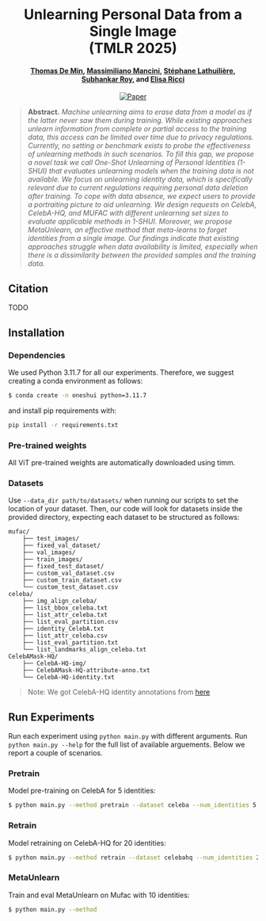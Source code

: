 

<h1 align="center">
Unlearning Personal Data from a Single Image</br>(TMLR 2025)
</h1>

<div align="center">

#### [Thomas De Min](https://scholar.google.com/citations?user=fnh_i0cAAAAJ&hl=en), [Massimiliano Mancini](https://scholar.google.com/citations?hl=it&authuser=1&user=bqTPA8kAAAAJ), [Stéphane Lathuilière](https://scholar.google.fr/citations?user=xllguWMAAAAJ&hl=fr), </br>[Subhankar Roy](https://scholar.google.it/citations?user=YfzgrDYAAAAJ&hl=en), and [Elisa Ricci](https://scholar.google.com/citations?user=xf1T870AAAAJ&hl=it&authuser=1)

[![Paper](https://img.shields.io/badge/Paper-arxiv.2407.12069-B31B1B.svg)](https://arxiv.org/abs/2407.12069)
</div>

> **Abstract.** 
*Machine unlearning aims to erase data from a model as if the latter never saw them during training. While existing approaches unlearn information from complete or partial access to the training data, this access can be limited over time due to privacy regulations. Currently, no setting or benchmark exists to probe the effectiveness of unlearning methods in such scenarios. To fill this gap, we propose a novel task we call One-Shot Unlearning of Personal Identities (1-SHUI) that evaluates unlearning models when the training data is not available. We focus on unlearning identity data, which is specifically relevant due to current regulations requiring personal data deletion after training. To cope with data absence, we expect users to provide a portraiting picture to aid unlearning. We design requests on CelebA, CelebA-HQ, and MUFAC with different unlearning set sizes to evaluate applicable methods in 1-SHUI. Moreover, we propose MetaUnlearn, an effective method that meta-learns to forget identities from a single image. Our findings indicate that existing approaches struggle when data availability is limited, especially when there is a dissimilarity between the provided samples and the training data.*

## Citation
TODO

## Installation 
### Dependencies
We used Python 3.11.7 for all our experiments. Therefore, we suggest creating a conda environment as follows:
```bash
$ conda create -n oneshui python=3.11.7
```
and install pip requirements with:
```bash
pip install -r requirements.txt
```

### Pre-trained weights
All ViT pre-trained weights are automatically downloaded using timm.

### Datasets
Use `--data_dir path/to/datasets/` when running our scripts to set the location of your dataset.
Then, our code will look for datasets inside the provided directory, expecting each dataset to be structured as follows:
```
mufac/
    ├── test_images/
    ├── fixed_val_dataset/
    ├── val_images/
    ├── train_images/
    ├── fixed_test_dataset/
    ├── custom_val_dataset.csv
    ├── custom_train_dataset.csv
    └── custom_test_dataset.csv
celeba/
    ├── img_align_celeba/
    ├── list_bbox_celeba.txt
    ├── list_attr_celeba.txt
    ├── list_eval_partition.csv
    ├── identity_CelebA.txt
    ├── list_attr_celeba.csv
    ├── list_eval_partition.txt
    └── list_landmarks_align_celeba.txt
CelebAMask-HQ/
    ├── CelebA-HQ-img/
    ├── CelebAMask-HQ-attribute-anno.txt
    └── CelebA-HQ-identity.txt
```

> Note: We got CelebA-HQ identity annotations from [here](https://github.com/ndb796/CelebA-HQ-Face-Identity-and-Attributes-Recognition-PyTorch/tree/main)

## Run Experiments
Run each experiment using `python main.py` with different arguments. Run `python main.py --help` for the full list of available arguements. Below we report a couple of scenarios.

### Pretrain
Model pre-training on CelebA for 5 identities:
```bash
$ python main.py --method pretrain --dataset celeba --num_identities 5
```

### Retrain
Model retraining on CelebA-HQ for 20 identities:
```bash
$ python main.py --method retrain --dataset celebahq --num_identities 20
```

### MetaUnlearn
Train and eval MetaUnlearn on Mufac with 10 identities:
```bash
$ python main.py --method 
